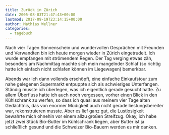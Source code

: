 ```yaml
---
title: Zurück in Zürich
date: 2005-08-03T21:47:43+00:00
lastmod: 2017-09-19T23:14:15+00:00
author: Mathias Wellner
categories:
  - tagebuch
---
```

Nach vier Tagen Sonnenschein und wundervollen Gesprächen mit Freunden und Verwandten bin ich heute morgen wieder in Zürich eingetrudelt. Ich wurde empfangen mit strömendem Regen. Der Tag verging etwas zäh, besonders am Nachmittag machte sich mein mangelnder Schlaf (so richtig hatte ich einfach nicht schlafen können im Liegewagen) bemerkbar. 

<!--more-->

Abends war ich dann vollends erschöpft, eine einfache Einkaufstour zum nahe gelegenen Supermarkt entpuppte sich als schwieriges Unterfangen. Ständig musste ich überlegen, was ich eigentlich gerade gesucht hatte. Zu allem Überfluss hatte ich auch noch vergessen, vorher einen Blick in den Kühlschrank zu werfen, so dass ich quasi aus meinem vier Tage alten Gedächtnis, das von enormer Müdigkeit auch nicht gerade liestungsbereiter war, rekonstruieren musste. Aber es lief ganz gut, die Lustlosigkeit bewahrte mich ohnehin vor einem allzu großen Streifzug. Okay, ich habe jetzt zwei Stück Bio-Butter im Kühlschrank liegen, aber Butter ist ja schließlich gesund und die Schweizer Bio-Bauern werden es mir danken.